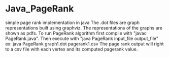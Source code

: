 # Java_PageRank
simple page rank implementation in java
The .dot files are graph representations built using graphviz.
The representations of the graphs are shown as pdfs. 
To run PageRank algorithm first compile with "javac PageRank.java".
Then execute with "java PageRank input_file output_file"
ex: java PageRank graph1.dot pagerank1.csv
The page rank output will right to a csv file with each vertex and its computed pagerank value. 

